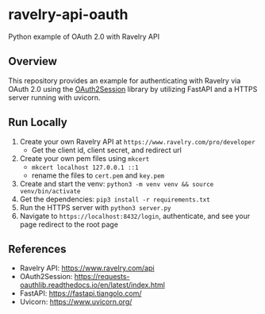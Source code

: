 # ravelry-api-oauth
Python example of OAuth 2.0 with Ravelry API

## Overview
This repository provides an example for authenticating with Ravelry via OAuth 2.0 using the [OAuth2Session](https://requests-oauthlib.readthedocs.io/en/latest/index.html) library by utilizing FastAPI and a HTTPS server running with uvicorn.

## Run Locally
1. Create your own Ravelry API at `https://www.ravelry.com/pro/developer`
    - Get the client id, client secret, and redirect url
2. Create your own pem files using `mkcert`
    - `mkcert localhost 127.0.0.1 ::1`
    - rename the files to `cert.pem` and `key.pem`
3. Create and start the venv: `python3 -m venv venv && source venv/bin/activate`
4. Get the dependencies: `pip3 install -r requirements.txt`    
5. Run the HTTPS server with `python3 server.py`
6. Navigate to `https://localhost:8432/login`, authenticate, and see your page redirect to the root page

## References
- Ravelry API: https://www.ravelry.com/api
- OAuth2Session: https://requests-oauthlib.readthedocs.io/en/latest/index.html
- FastAPI: https://fastapi.tiangolo.com/
- Uvicorn: https://www.uvicorn.org/
